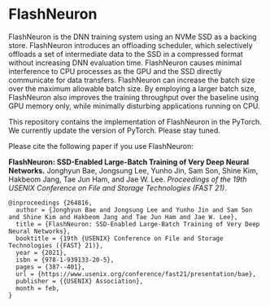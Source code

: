 # FlashNeuron

FlashNeuron is the DNN training system using an NVMe SSD as a backing store. FlashNeuron introduces an offloading scheduler, which selectively offloads a set of intermediate data to the SSD in a compressed format without increasing DNN evaluation time. FlashNeuron causes minimal interference to CPU processes as the GPU and the SSD directly communicate for data transfers. FlashNeuron can increase the batch size over the maximum allowable batch size. By employing a larger batch size, FlashNeuron also improves the training throughput over the baseline using GPU memory only, while minimally disturbing applications running on CPU.

This repository contains the implementation of FlashNeuron in the PyTorch.
We currently update the version of PyTorch. Please stay tuned.

Please cite the following paper if you use FlashNeuron:

**FlashNeuron: SSD-Enabled Large-Batch Training of Very Deep Neural Networks.** Jonghyun Bae, Jongsung Lee, Yunho Jin, Sam Son, Shine Kim, Hakbeom Jang, Tae Jun Ham, and Jae W. Lee. _Proceedings of the 19th USENIX Conference on File and Storage Technologies (FAST 21)_.

~~~
@inproceedings {264816,  
  author = {Jonghyun Bae and Jongsung Lee and Yunho Jin and Sam Son and Shine Kim and Hakbeom Jang and Tae Jun Ham and Jae W. Lee},  
  title = {FlashNeuron: SSD-Enabled Large-Batch Training of Very Deep Neural Networks},  
  booktitle = {19th {USENIX} Conference on File and Storage Technologies ({FAST} 21)},  
  year = {2021},  
  isbn = {978-1-939133-20-5},  
  pages = {387--401},  
  url = {https://www.usenix.org/conference/fast21/presentation/bae},  
  publisher = {{USENIX} Association},  
  month = feb,  
}
~~~
